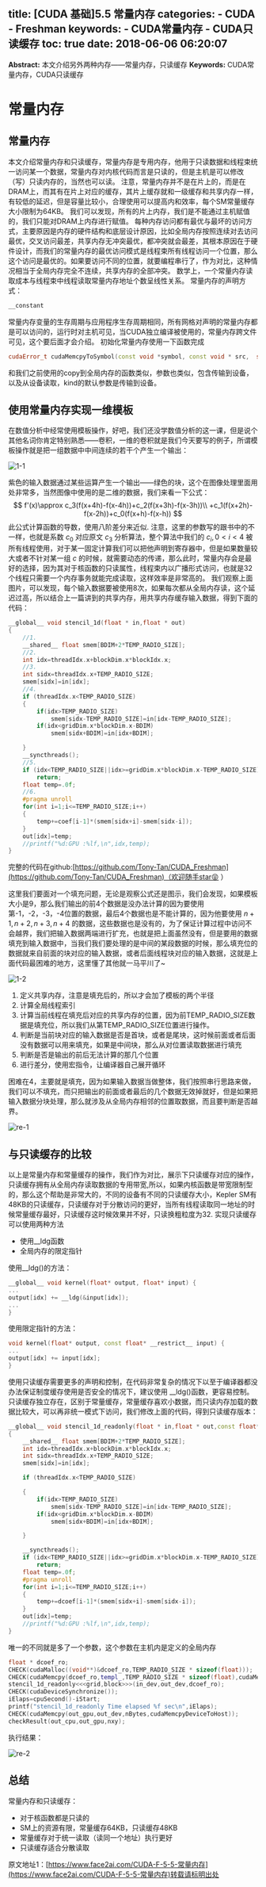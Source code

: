 title: \[CUDA 基础\]5.5 常量内存
categories:
    - CUDA
    - Freshman
keywords:
    - CUDA常量内存
    - CUDA只读缓存
toc: true
date: 2018-06-06 06:20:07
---

**Abstract:** 本文介绍另外两种内存——常量内存，只读缓存
**Keywords:** CUDA常量内存，CUDA只读缓存

<!--more-->
# 常量内存
## 常量内存
本文介绍常量内存和只读缓存，常量内存是专用内存，他用于只读数据和线程束统一访问某一个数据，常量内存对内核代码而言是只读的，但是主机是可以修改（写）只读内存的，当然也可以读。
注意，常量内存并不是在片上的，而是在DRAM上，而其有在片上对应的缓存，其片上缓存就和一级缓存和共享内存一样， 有较低的延迟，但是容量比较小，合理使用可以提高内和效率，每个SM常量缓存大小限制为64KB。
我们可以发现，所有的片上内存，我们是不能通过主机赋值的，我们只能对DRAM上内存进行赋值。
每种内存访问都有最优与最坏的访问方式，主要原因是内存的硬件结构和底层设计原因，比如全局内存按照连续对去访问最优，交叉访问最差，共享内存无冲突最优，都冲突就会最差，其根本原因在于硬件设计，而我们的常量内存的最优访问模式是线程束所有线程访问一个位置，那么这个访问是最优的。如果要访问不同的位置，就要编程串行了，作为对比，这种情况相当于全局内存完全不连续，共享内存的全部冲突。
数学上，一个常量内存读取成本与线程束中线程读取常量内存地址个数呈线性关系。
常量内存的声明方式：
```c++
__constant
```
常量内存变量的生存周期与应用程序生存周期相同，所有网格对声明的常量内存都是可以访问的，运行时对主机可见，当CUDA独立编译被使用的，常量内存跨文件可见，这个要后面才会介绍。
初始化常量内存使用一下函数完成
```c++
cudaError_t cudaMemcpyToSymbol(const void *symbol, const void * src,  size_t count, size_t offset, cudaMemcpyKind kind)
```
和我们之前使用的copy到全局内存的函数类似，参数也类似，包含传输到设备，以及从设备读取，kind的默认参数是传输到设备。

## 使用常量内存实现一维模板
在数值分析中经常使用模板操作，好吧，我们还没学数值分析的这一课，但是说个其他名词你肯定特别熟悉——卷积，一维的卷积就是我们今天要写的例子，所谓模板操作就是把一组数据中中间连续的若干个产生一个输出：

![1-1](https://tony4ai-1251394096.cos.ap-hongkong.myqcloud.com/blog_images/CUDA-F-5-5-常量内存/1-1.png)

紫色的输入数据通过某些运算产生一个输出——绿色的块，这个在图像处理里面用处非常多，当然图像中使用的是二维的数据，我们来看一下公式：
$$
f'(x)\approx c_3(f(x+4h)-f(x-4h))+c_2(f(x+3h)-f(x-3h))\\
+c_1(f(x+2h)-f(x-2h))+c_0(f(x+h)-f(x-h))
$$
此公式计算函数的导数，使用八阶差分来近似.
注意，这里的参数写的跟书中的不一样，也就是系数 $c_0$ 对应原文 $c_3$
分析算法，整个算法中我们的 $c_i,0<i<4$ 被所有线程使用，对于某一固定计算我们可以把他声明到寄存器中，但是如果数量较大或者不针对某一组 $c$ 的时候，就需要动态的传递，那么此时，常量内存会是最好的选择，因为其对于核函数的只读属性，线程束内以广播形式访问，也就是32个线程只需要一个内存事务就能完成读取，这样效率是非常高的。
我们观察上面图片，可以发现，每个输入数据要被使用8次，如果每次都从全局内存读，这个延迟过高，所以结合上一篇讲到的共享内存，用共享内存缓存输入数据，得到下面的代码：
```c++
__global__ void stencil_1d(float * in,float * out)
{
    //1.
    __shared__ float smem[BDIM+2*TEMP_RADIO_SIZE];
    //2.
    int idx=threadIdx.x+blockDim.x*blockIdx.x;
    //3.
    int sidx=threadIdx.x+TEMP_RADIO_SIZE;
    smem[sidx]=in[idx];
    //4.
    if (threadIdx.x<TEMP_RADIO_SIZE)
    {
        if(idx>TEMP_RADIO_SIZE)
            smem[sidx-TEMP_RADIO_SIZE]=in[idx-TEMP_RADIO_SIZE];
        if(idx<gridDim.x*blockDim.x-BDIM)
            smem[sidx+BDIM]=in[idx+BDIM];

    }
    __syncthreads();
    //5.
    if (idx<TEMP_RADIO_SIZE||idx>=gridDim.x*blockDim.x-TEMP_RADIO_SIZE)
        return;
    float temp=.0f;
    //6.
    #pragma unroll
    for(int i=1;i<=TEMP_RADIO_SIZE;i++)
    {
        temp+=coef[i-1]*(smem[sidx+i]-smem[sidx-i]);
    }
    out[idx]=temp;
    //printf("%d:GPU :%lf,\n",idx,temp);
}
```
完整的代码在github:[https://github.com/Tony-Tan/CUDA_Freshman](https://github.com/Tony-Tan/CUDA_Freshman)（欢迎随手star😝 ）

这里我们要面对一个填充问题，无论是观察公式还是图示，我们会发现，如果模板大小是9，那么我们输出的前4个数据是没办法计算的因为要使用第-1，-2，-3，-4位置的数据，最后4个数据也是不能计算的，因为他要使用 $n+1,n+2,n+3,n+4$ 的数据，这些数据也是没有的，为了保证计算过程中访问不会越界，我们把输入数据两端进行扩充，也就是把上面虽然没有，但是要用的数据填充到输入数据中，当我们我们要处理的是中间的某段数据的时候，那么填充位的数据就来自前面的块对应的输入数据，或者后面线程块对应的输入数据，这就是上面代码最困难的地方，这里懂了其他就一马平川了~


![1-2](https://tony4ai-1251394096.cos.ap-hongkong.myqcloud.com/blog_images/CUDA-F-5-5-常量内存/1-2.png)

1. 定义共享内存，注意是填充后的，所以才会加了模板的两个半径
2. 计算全局线程索引
3. 计算当前线程在填充后对应的共享内存的位置，因为前TEMP_RADIO_SIZE数据是填充位，所以我们从第TEMP_RADIO_SIZE位置进行操作。
4. 判断是当前块对应的输入数据是否是首块，或者是尾块，这时候前面或者后面没有数据可以用来填充，如果是中间块，那么从对位置读取数据进行填充
5. 判断是否是输出的前后无法计算的那几个位置
6. 进行差分，使用宏指令，让编译器自己展开循环

困难在4，主要就是填充，因为如果输入数据当做整体，我们按照串行思路来做，我们可以不填充，而只把输出的前面或者最后的几个数据无效掉就好，但是如果把输入数据分块处理，那么就涉及从全局内存相邻的位置取数据，而且要判断是否越界。

![re-1](https://tony4ai-1251394096.cos.ap-hongkong.myqcloud.com/blog_images/CUDA-F-5-5-常量内存/re-1.png)

## 与只读缓存的比较
以上是常量内存和常量缓存的操作，我们作为对比，展示下只读缓存对应的操作，只读缓存拥有从全局内存读取数据的专用带宽,所以，如果内核函数是带宽限制型的，那么这个帮助是非常大的，不同的设备有不同的只读缓存大小，Kepler SM有48KB的只读缓存，只读缓存对于分散访问的更好，当所有线程读取同一地址的时候常量缓存最好，只读缓存这时候效果并不好，只读换粗粒度为32.
实现只读缓存可以使用两种方法
- 使用__ldg函数
- 全局内存的限定指针

使用__ldg()的方法：
```c++
__global__ void kernel(float* output, float* input) {
...
output[idx] += __ldg(&input[idx]);
...
}
```

使用限定指针的方法：
```c++
void kernel(float* output, const float* __restrict__ input) {
...
output[idx] += input[idx];
}
```
使用只读缓存需要更多的声明和控制，在代码非常复杂的情况下以至于编译器都没办法保证制度缓存使用是否安全的情况下，建议使用 __ldg()函数，更容易控制。
只读缓存独立存在，区别于常量缓存，常量缓存喜欢小数据，而只读内存加载的数据比较大，可以再非统一模式下访问，我们修改上面的代码，得到只读缓存版本：

```c++
__global__ void stencil_1d_readonly(float * in,float * out,const float* __restrict__ dcoef)
{
    __shared__ float smem[BDIM+2*TEMP_RADIO_SIZE];
    int idx=threadIdx.x+blockDim.x*blockIdx.x;
    int sidx=threadIdx.x+TEMP_RADIO_SIZE;
    smem[sidx]=in[idx];

    if (threadIdx.x<TEMP_RADIO_SIZE)

    {
        if(idx>TEMP_RADIO_SIZE)
            smem[sidx-TEMP_RADIO_SIZE]=in[idx-TEMP_RADIO_SIZE];
        if(idx<gridDim.x*blockDim.x-BDIM)
            smem[sidx+BDIM]=in[idx+BDIM];

    }

    __syncthreads();
    if (idx<TEMP_RADIO_SIZE||idx>=gridDim.x*blockDim.x-TEMP_RADIO_SIZE)
        return;
    float temp=.0f;
    #pragma unroll
    for(int i=1;i<=TEMP_RADIO_SIZE;i++)
    {
        temp+=dcoef[i-1]*(smem[sidx+i]-smem[sidx-i]);
    }
    out[idx]=temp;
    //printf("%d:GPU :%lf,\n",idx,temp);
}
```
唯一的不同就是多了一个参数，这个参数在主机内是定义的全局内存
```c++
float * dcoef_ro;
CHECK(cudaMalloc((void**)&dcoef_ro,TEMP_RADIO_SIZE * sizeof(float)));
CHECK(cudaMemcpy(dcoef_ro,templ_,TEMP_RADIO_SIZE * sizeof(float),cudaMemcpyHostToDevice));
stencil_1d_readonly<<<grid,block>>>(in_dev,out_dev,dcoef_ro);
CHECK(cudaDeviceSynchronize());
iElaps=cpuSecond()-iStart;
printf("stencil_1d_readonly Time elapsed %f sec\n",iElaps);
CHECK(cudaMemcpy(out_gpu,out_dev,nBytes,cudaMemcpyDeviceToHost));
checkResult(out_cpu,out_gpu,nxy);
```
执行结果：

![re-2](https://tony4ai-1251394096.cos.ap-hongkong.myqcloud.com/blog_images/CUDA-F-5-5-常量内存/re-2.png)


## 总结
常量内存和只读缓存：
- 对于核函数都是只读的
- SM上的资源有限，常量缓存64KB，只读缓存48KB
- 常量缓存对于统一读取（读同一个地址）执行更好
- 只读缓存适合分散读取





原文地址1：[https://www.face2ai.com/CUDA-F-5-5-常量内存](https://www.face2ai.com/CUDA-F-5-5-常量内存)转载请标明出处
